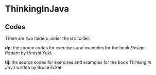 # ThinkingInJava
## Codes
There are two folders under the src folder:
 
**dp**: the source codes for exercises and examples for the book _Design Pattern_ by Hiroshi Yuki.
    
**tij**: the source codes for exercises and examples for the book _Thinking in Java_ written by Bruce Eckel.